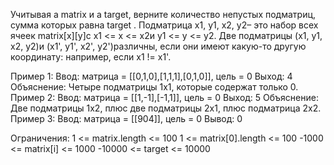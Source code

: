 Учитывая a matrix и a target, верните количество непустых подматриц, сумма которых равна target .
Подматрица x1, y1, x2, y2– это набор всех ячеек matrix[x][y]с x1 <= x <= x2и y1 <= y <= y2.
Две подматрицы (x1, y1, x2, y2)и (x1', y1', x2', y2')различны, если они имеют какую-то другую координату: например, если x1 != x1'.

Пример 1:
Ввод: матрица = [[0,1,0],[1,1,1],[0,1,0]], цель = 0
 Выход: 4
 Объяснение: Четыре подматрицы 1x1, которые содержат только 0.
Пример 2:
Ввод: матрица = [[1,-1],[-1,1]], цель = 0
 Выход: 5
 Объяснение: Две подматрицы 1x2, плюс две подматрицы 2x1, плюс подматрица 2x2.
Пример 3:
Ввод: матрица = [[904]], цель = 0
 Вывод: 0
 
Ограничения:
1 <= matrix.length <= 100
1 <= matrix[0].length <= 100
-1000 <= matrix[i] <= 1000
-10000 <= target <= 10000
